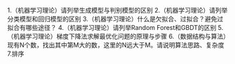 1.（机器学习理论）请列举生成模型与判别模型的区别
2.（机器学习理论）请列举分类模型和回归模型的区别
3.（机器学习理论）什么是欠拟合、过拟合？避免过拟合有哪些途径？
4.（机器学习理论）请列举Random Forest和GBDT的区别
5.（机器学习理论）梯度下降法求解最优化问题的原理与步骤
6.（数据结构与算法）现有N个数，找出其中第M大的数，这里的N远大于M。请说明算法思路、复杂度
7.排序
